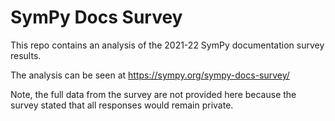 # SymPy Docs Survey

This repo contains an analysis of the 2021-22 SymPy documentation survey
results.

The analysis can be seen at https://sympy.org/sympy-docs-survey/

Note, the full data from the survey are not provided here because the survey
stated that all responses would remain private.
